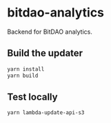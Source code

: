 # bitdao-analytics

Backend for BitDAO analytics.

## Build the updater
```bash
yarn install
yarn build
```

## Test locally
```
yarn lambda-update-api-s3
```
